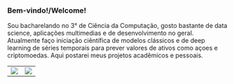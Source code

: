 ### Bem-vindo!/Welcome!

Sou bacharelando no 3° de Ciência da Computação, gosto bastante de data science, aplicações multimedias e de desenvolvimento no geral.
Atualmente faço iniciação ciêntífica de modelos clássicos e de deep learning de séries temporais para prever valores de ativos como açoes e criptomoedas.
Aqui postarei meus projetos acadêmicos e pessoais.

<table>
    <tr>
       <!--  <td>
            <img src="https://github-profile-trophy.vercel.app/?username=gabz11&row=3&column=4&no-bg=true"/>
        </td>-->
        <td>
            <img src="https://github-readme-streak-stats.herokuapp.com/?user=gabz11"/>
        </td> 
          <td>
            <img src="https://github-readme-stats.vercel.app/api/top-langs/?username=gabz11&langs_count=10&layout=compact&hide=php,scss,css,html,batchfile,gherkin,freemarker,xslt,tsql,ruby"/>
        </td>
    </tr>

</table>
<!--
**gabz11/gabz11** is a ✨ _special_ ✨ repository because its `README.md` (this file) appears on your GitHub profile.

Here are some ideas to get you started:

- 🔭 I’m currently working on ...
- 🌱 I’m currently learning ...
- 👯 I’m looking to collaborate on ...
- 🤔 I’m looking for help with ...
- 💬 Ask me about ...
- 📫 How to reach me: ...
- 😄 Pronouns: ...
- ⚡ Fun fact: ...
-->
